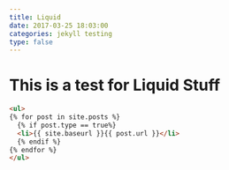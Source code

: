 ```yaml
---
title: Liquid
date: 2017-03-25 18:03:00
categories: jekyll testing
type: false
---
```


# This is a test for Liquid Stuff
```HTML
<ul>
{% for post in site.posts %}
  {% if post.type == true%}
  <li>{{ site.baseurl }}{{ post.url }}</li>
  {% endif %}
{% endfor %}
</ul>
```
